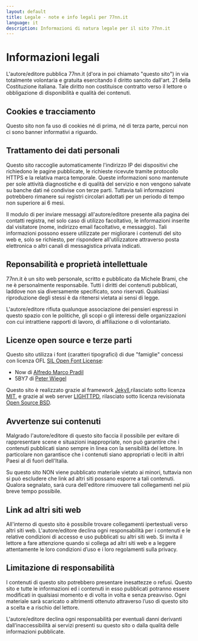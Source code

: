 ```yaml
---
layout: default
title: Legale - note e info legali per 77nn.it
language: it
description: Informazioni di natura legale per il sito 77nn.it
---
```


# Informazioni legali

L'autore/editore pubblica <span class="span77nn">77nn.it</span> (d'ora in poi chiamato "questo sito") in via totalmente volontaria e gratuita esercitando il diritto sancito dall'art. 21 della Costituzione italiana. Tale diritto non costituisce contratto verso il lettore o obbligazione di disponibilità e qualità dei contenuti.

## Cookies e tracciamento

Questo sito non fa uso di cookies né di prima, né di terza parte, percui non ci sono banner informativi a riguardo.

## Trattamento dei dati personali

Questo sito raccoglie automaticamente l'indirizzo IP dei dispositivi che richiedono le pagine pubblicate, le richieste ricevute tramite protocollo HTTPS e la relativa marca temporale. Queste informazioni sono mantenute per sole attività diagnostiche e di qualità del servizio e non vengono salvate su banche dati né condivise con terze parti. Tuttavia tali informazioni potrebbero rimanere sui registri circolari adottati per un periodo di tempo non superiore ai 6 mesi.

Il modulo di per inviare messaggi all'autore/editore presente alla pagina dei contatti registra, nel solo caso di utilizzo facoltativo, le informazioni inserite dal visitatore (nome, indirizzo email facoltativo, e messaggio). Tali informazioni possono essere utilizzate per migliorare i contenuti del sito web e, solo se richiesto, per rispondere all'utilizzatore attraverso posta elettronica o altri canali di messagistica privata indicati.

## Reponsabilità e proprietà intellettuale

<span class="span77nn">77nn.it</span> è un sito web personale, scritto e pubblicato da Michele Brami, che ne è personalmente responsabile. Tutti i diritti dei contenuti pubblicati, laddove non sia diversamente specificato, sono riservati. Qualsiasi riproduzione degli stessi è da ritenersi vietata ai sensi di legge.

L'autore/editore rifiuta qualunque associazione dei pensieri espressi in questo spazio con le politiche, gli scopi o gli interessi delle organizzazioni con cui intrattiene rapporti di lavoro, di affiliazione o di volontariato.

## Licenze open source e terze parti

Questo sito utilizza i font (caratteri tipografici) di due "famiglie" concessi con licenza OFL [SIL Open Font License](http://scripts.sil.org/OFL):
* Now di [Alfredo Marco Pradil](https://fontlibrary.org/en/font/now)
* 5BY7 di [Peter Wiegel](https://fontlibrary.org/en/font/5by7)

Questo sito è realizzato grazie al framework [Jekyll](https://jekyllrb.com/),rilasciato sotto licenza [MIT](https://github.com/jekyll/jekyll/blob/master/LICENSE), e grazie al web server [LIGHTTPD](https://www.lighttpd.net/), rilasciato sotto licenza revisionata [Open Source BSD](https://git.lighttpd.net/lighttpd/lighttpd1.4/src/branch/master/COPYING).

## Avvertenze sui contenuti

Malgrado l'autore/editore di questo sito faccia il possibile per evitare di rappresentare scene e situazioni inappropriate, non può garantire che i contenuti pubblicati siano sempre in linea con la sensibilità del lettore. In particolare non garantisce che i contenuti siano appropriati o leciti in altri Paesi al di fuori dell'Italia.

Su questo sito NON viene pubblicato materiale vietato ai minori, tuttavia non si può escludere che link ad altri siti possano esporre a tali contenuti. Qualora segnalato, sarà cura dell'editore rimuovere tali collegamenti nel più breve tempo possibile.

## Link ad altri siti web

All'interno di questo sito è possibile trovare collegamenti ipertestuali verso altri siti web. L'autore/editore declina ogni responsabilità per i contenuti e le relative condizioni di accesso e uso pubblicati su altri siti web. Si invita il lettore a fare attenzione quando si collega ad altri siti web e a leggere attentamente le loro condizioni d’uso e i loro regolamenti sulla privacy.

## Limitazione di responsabilità

I contenuti di questo sito potrebbero presentare inesattezze o refusi.
Questo sito e tutte le informazioni ed i contenuti in esso pubblicati potranno essere modificati in qualsiasi momento e di volta in volta e senza preavviso.
Ogni materiale sarà scaricato o altrimenti ottenuto attraverso l’uso di questo sito a scelta e a rischio del lettore.

L'autore/editore declina ogni responsabilità per eventuali danni derivanti dall’inaccessibilità ai servizi presenti su questo sito o dalla qualità delle informazioni pubblicate.
